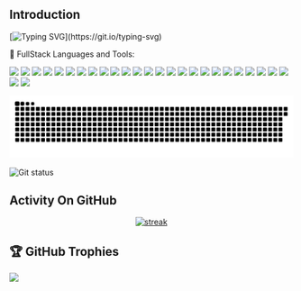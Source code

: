 ## Introduction

[![Typing SVG](https://readme-typing-svg.demolab.com?font=Fira+Code&pause=1000&color=C7F720&random=false&width=435&lines=Hi+%F0%9F%91%8B!;I+am+Akbarshoh+(akbar.webdev))](https://git.io/typing-svg)

🚀 FullStack Languages and Tools:

![](https://img.shields.io/badge/-HTML5-E34F26?logo=html5&logoColor=fff)
![](https://img.shields.io/badge/-CSS3-1572B6?logo=css3&logoColor=fff)
![](https://img.shields.io/badge/-JavaScript-F7DF1E?logo=javascript&logoColor=000)
![](https://img.shields.io/badge/-TypeScript-3178C6?logo=typescript&logoColor=fff)
![](https://img.shields.io/badge/-React-61DAFB?logo=react&logoColor=000)
![](https://img.shields.io/badge/-Next.js-000000?logo=next.js&logoColor=fff)
![](https://img.shields.io/badge/-Tailwind_CSS-06B6D4?logo=tailwind-css&logoColor=fff)
![](https://img.shields.io/badge/-Redux-764ABC?logo=redux&logoColor=fff)
![](https://img.shields.io/badge/-Material_UI-007FFF?logo=mui&logoColor=fff)
![](https://img.shields.io/badge/-Ant_Design-0170FE?logo=ant-design&logoColor=fff)
![](https://img.shields.io/badge/-Vue.js-4FC08D?logo=vue.js&logoColor=fff)
![](https://img.shields.io/badge/-Nuxt.js-00DC82?logo=nuxt.js&logoColor=fff)
![](https://img.shields.io/badge/-Pinia-F6C915?logo=pinia&logoColor=000)
![](https://img.shields.io/badge/-Vuex-35495E?logo=vue.js&logoColor=fff)
![](https://img.shields.io/badge/-Vue_Router-35495E?logo=vue.js&logoColor=fff)
![](https://img.shields.io/badge/-Vite-646CFF?logo=vite&logoColor=fff)
![](https://img.shields.io/badge/-i18n-26A69A?logo=google-translate&logoColor=fff)
![](https://img.shields.io/badge/-Node.js-339933?logo=node.js&logoColor=fff)
![](https://img.shields.io/badge/-Express.js-000000?logo=express&logoColor=fff)
![](https://img.shields.io/badge/-NestJS-E0234E?logo=nestjs&logoColor=fff)
![](https://img.shields.io/badge/-MongoDB-47A248?logo=mongodb&logoColor=fff)
![](https://img.shields.io/badge/-PostgreSQL-4169E1?logo=postgresql&logoColor=fff)
![](https://img.shields.io/badge/-MySQL-4479A1?logo=mysql&logoColor=fff)
![](https://img.shields.io/badge/-Prisma-2D3748?logo=prisma&logoColor=fff)
![](https://img.shields.io/badge/-Sequelize-52B0E7?logo=sequelize&logoColor=fff)
![](https://img.shields.io/badge/-GraphQL-E10098?logo=graphql&logoColor=fff)
![](https://img.shields.io/badge/-REST_API-FF6C37?logo=fastapi&logoColor=fff)




![Git hub snake](https://raw.githubusercontent.com/theMir8/theMir8/9973dc63b67e2628603de8868cce7a069ff00873/github-contribution-grid-snake.svg)

![Git status](https://github-readme-stats.vercel.app/api?username=AkbarshohIlhomovich&count_private=true&show_icons=true&theme=radical)

## Activity On GitHub

<p align="center">
  <a href="https://github.com/AkbarshohIlhomovich">      
<img title="stats" alt="streak" src="https://github-readme-streak-stats.herokuapp.com/?user=AkbarshohIlhomovich&theme=dark&hide_border=true&stroke=f53b3b"/>
</a> 
</p>

## 🏆 GitHub Trophies

![](https://github-profile-trophy.vercel.app/?username=AkbarshohIlhomovich&theme=radical&no-frame=false&no-bg=false&margin-w=4)

